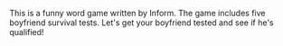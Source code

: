 This is a funny word game written by Inform. The game includes five boyfriend survival tests. Let's get your boyfriend tested and see if he's qualified!
